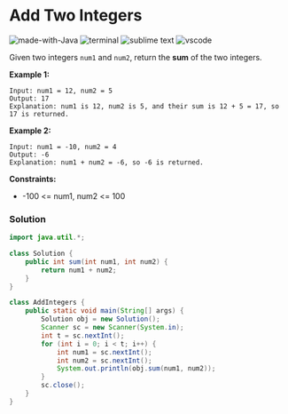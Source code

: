 # Add Two Integers
![made-with-Java](https://img.shields.io/badge/Made%20with-Java-007396.svg)
![terminal](https://img.shields.io/badge/Windows%20Terminal-4D4D4D?logo=windows%20terminal&logoColor=white)
![sublime text](https://img.shields.io/badge/sublime_text-%23575757.svg?logo=sublime-text&logoColor=important)
![vscode](https://img.shields.io/badge/Visual_Studio_Code-0078D4?logo=visual%20studio%20code&logoColor=white)

Given two integers `num1` and `num2`, return the **sum** of the two integers.

__Example 1:__
```
Input: num1 = 12, num2 = 5
Output: 17
Explanation: num1 is 12, num2 is 5, and their sum is 12 + 5 = 17, so 17 is returned.
```
__Example 2:__
```
Input: num1 = -10, num2 = 4
Output: -6
Explanation: num1 + num2 = -6, so -6 is returned.
```

__Constraints:__
- -100 <= num1, num2 <= 100

### Solution
```java
import java.util.*;

class Solution {
	public int sum(int num1, int num2) {
		return num1 + num2;
	}
}

class AddIntegers {
	public static void main(String[] args) {
		Solution obj = new Solution();
		Scanner sc = new Scanner(System.in);
		int t = sc.nextInt();
		for (int i = 0; i < t; i++) {
			int num1 = sc.nextInt();
			int num2 = sc.nextInt();
			System.out.println(obj.sum(num1, num2));
		}
		sc.close();
	}
}
```